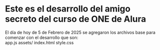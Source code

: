 <h1>Este es el desarrollo del amigo secreto del curso de ONE de Alura</h1>

El día de hoy de 5 de Febrero de 2025 se agregaron los archivos base para comenzar con el desarrollo que son:
<br>
        app.js
        assets/
        index.html
        style.css
